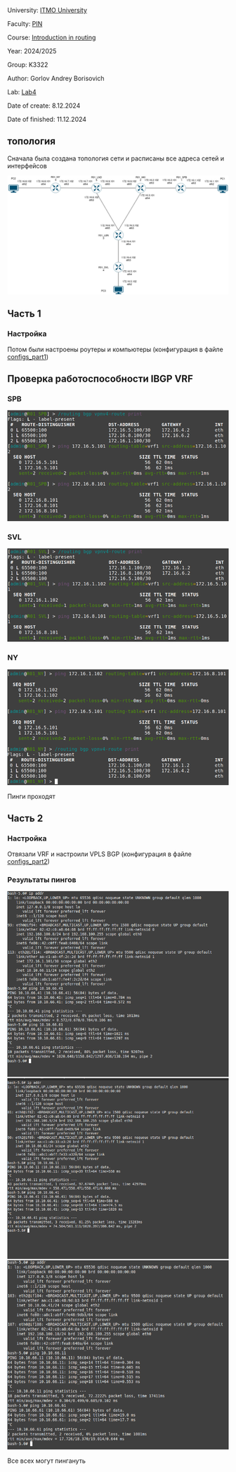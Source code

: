 University: [ITMO University](https://itmo.ru/ru/)

Faculty: [PIN](https://fict.itmo.ru)

Course: [Introduction in routing](https://github.com/itmo-ict-faculty/introduction-in-routing)

Year: 2024/2025

Group: K3322

Author: Gorlov Andrey Borisovich

Lab: [Lab4](https://itmo-ict-faculty.github.io/introduction-in-routing/education/labs2023_2024/lab4/lab4/#_4)

Date of create: 8.12.2024

Date of finished: 11.12.2024

## топология

Сначала была создана топология сети и расписаны все адреса сетей и интерфейсов

![топология](images_part1/diagram.jpg)

## Часть 1 
### Настройка 

Потом были настроены роутеры и компьютеры (конфигурация в файле [configs_part1](configs_part1))



## Проверка работоспособности IBGP VRF 


### SPB
![SPB](images_part1/1_SPB.png)

### SVL
![SVL](images_part1/1_SVL.png)

### NY
![NY](images_part1/1_NY.png)

Пинги проходят

## Часть 2
### Настройка

Отвязали VRF и настроили VPLS BGP (конфигурация в файле [configs_part2](configs_part2))

### Результаты пингов

![PC1](images_part2/PC1.png)
![PC2](images_part2/PC2.png)
![PC3](images_part2/PC3.png)

Все всех могут пингануть
